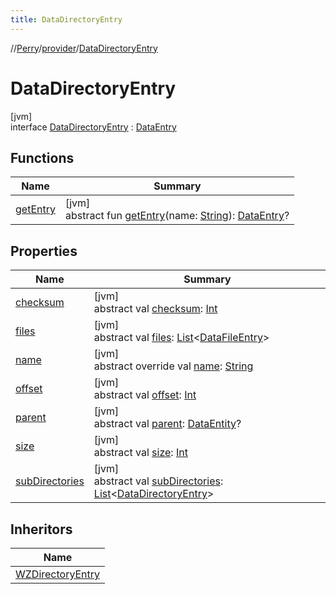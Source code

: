 ```yaml
---
title: DataDirectoryEntry
---
```

//[Perry](../../../index.html)/[provider](../index.html)/[DataDirectoryEntry](index.html)



# DataDirectoryEntry



[jvm]\
interface [DataDirectoryEntry](index.html) : [DataEntry](../-data-entry/index.html)



## Functions


| Name | Summary |
|---|---|
| [getEntry](get-entry.html) | [jvm]<br>abstract fun [getEntry](get-entry.html)(name: [String](https://kotlinlang.org/api/latest/jvm/stdlib/kotlin/-string/index.html)): [DataEntry](../-data-entry/index.html)? |


## Properties


| Name | Summary |
|---|---|
| [checksum](../-data-entry/checksum.html) | [jvm]<br>abstract val [checksum](../-data-entry/checksum.html): [Int](https://kotlinlang.org/api/latest/jvm/stdlib/kotlin/-int/index.html) |
| [files](files.html) | [jvm]<br>abstract val [files](files.html): [List](https://kotlinlang.org/api/latest/jvm/stdlib/kotlin.collections/-list/index.html)&lt;[DataFileEntry](../-data-file-entry/index.html)&gt; |
| [name](../-data-entry/name.html) | [jvm]<br>abstract override val [name](../-data-entry/name.html): [String](https://kotlinlang.org/api/latest/jvm/stdlib/kotlin/-string/index.html) |
| [offset](../-data-entry/offset.html) | [jvm]<br>abstract val [offset](../-data-entry/offset.html): [Int](https://kotlinlang.org/api/latest/jvm/stdlib/kotlin/-int/index.html) |
| [parent](../-data-entity/parent.html) | [jvm]<br>abstract val [parent](../-data-entity/parent.html): [DataEntity](../-data-entity/index.html)? |
| [size](../-data-entry/size.html) | [jvm]<br>abstract val [size](../-data-entry/size.html): [Int](https://kotlinlang.org/api/latest/jvm/stdlib/kotlin/-int/index.html) |
| [subDirectories](sub-directories.html) | [jvm]<br>abstract val [subDirectories](sub-directories.html): [List](https://kotlinlang.org/api/latest/jvm/stdlib/kotlin.collections/-list/index.html)&lt;[DataDirectoryEntry](index.html)&gt; |


## Inheritors


| Name |
|---|
| [WZDirectoryEntry](../../provider.wz/-w-z-directory-entry/index.html) |

